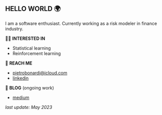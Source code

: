 ## HELLO WORLD 🌍

I am a software enthusiast. Currently working as a risk modeler in finance industry.

🕺🏻 **INTERESTED IN**  
- Statistical learning
- Reinforcement learning 

💫 **REACH ME**
- pietrobonardi@icloud.com 
- [linkedin](https://www.linkedin.com/in/pietrobonardi/)

💬 **BLOG** (ongoing work)
- [medium](https://medium.com/@pietrobonardi)


_last update: May 2023_
